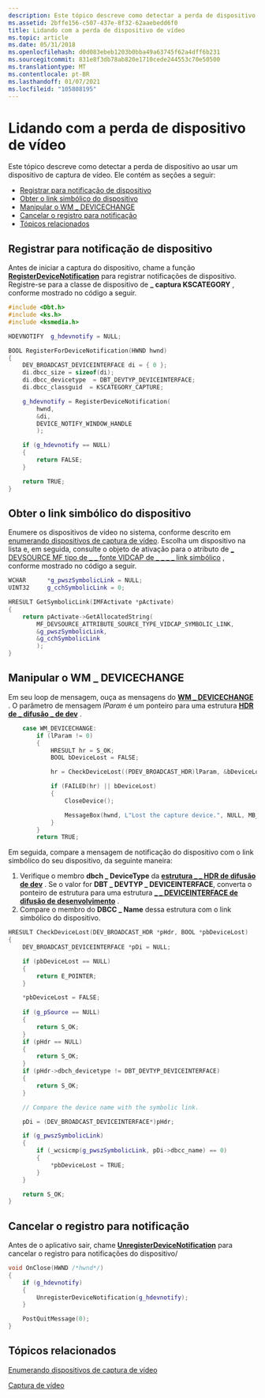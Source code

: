 ```yaml
---
description: Este tópico descreve como detectar a perda de dispositivo ao usar um dispositivo de captura de vídeo.
ms.assetid: 2bffe156-c507-437e-8f32-62aaebedd6f0
title: Lidando com a perda de dispositivo de vídeo
ms.topic: article
ms.date: 05/31/2018
ms.openlocfilehash: d0d083ebeb1203b0bba49a63745f62a4dff6b231
ms.sourcegitcommit: 831e8f3db78ab820e1710cede244553c70e50500
ms.translationtype: MT
ms.contentlocale: pt-BR
ms.lasthandoff: 01/07/2021
ms.locfileid: "105808195"
---
```

# <a name="handling-video-device-loss"></a>Lidando com a perda de dispositivo de vídeo

Este tópico descreve como detectar a perda de dispositivo ao usar um dispositivo de captura de vídeo. Ele contém as seções a seguir:

-   [Registrar para notificação de dispositivo](#register-for-device-notification)
-   [Obter o link simbólico do dispositivo](#get-the-symbolic-link-of-the-device)
-   [Manipular o WM \_ DEVICECHANGE](/windows)
-   [Cancelar o registro para notificação](#unregister-for-notification)
-   [Tópicos relacionados](#related-topics)

## <a name="register-for-device-notification"></a>Registrar para notificação de dispositivo

Antes de iniciar a captura do dispositivo, chame a função [**RegisterDeviceNotification**](/windows/win32/api/winuser/nf-winuser-registerdevicenotificationa) para registrar notificações de dispositivo. Registre-se para a classe de dispositivo de **\_ captura KSCATEGORY** , conforme mostrado no código a seguir.


```C++
#include <Dbt.h>
#include <ks.h>
#include <ksmedia.h>

HDEVNOTIFY  g_hdevnotify = NULL;

BOOL RegisterForDeviceNotification(HWND hwnd)
{
    DEV_BROADCAST_DEVICEINTERFACE di = { 0 };
    di.dbcc_size = sizeof(di);
    di.dbcc_devicetype  = DBT_DEVTYP_DEVICEINTERFACE;
    di.dbcc_classguid  = KSCATEGORY_CAPTURE; 

    g_hdevnotify = RegisterDeviceNotification(
        hwnd,
        &di,
        DEVICE_NOTIFY_WINDOW_HANDLE
        );

    if (g_hdevnotify == NULL)
    {
        return FALSE;
    }

    return TRUE;
}
```



## <a name="get-the-symbolic-link-of-the-device"></a>Obter o link simbólico do dispositivo

Enumere os dispositivos de vídeo no sistema, conforme descrito em [enumerando dispositivos de captura de vídeo](enumerating-video-capture-devices.md). Escolha um dispositivo na lista e, em seguida, consulte o objeto de ativação para o atributo de [ \_ DEVSOURCE MF tipo de \_ \_ fonte VIDCAP de \_ \_ \_ \_ link simbólico](mf-devsource-attribute-source-type-vidcap-symbolic-link.md) , conforme mostrado no código a seguir.


```C++
WCHAR      *g_pwszSymbolicLink = NULL;
UINT32     g_cchSymbolicLink = 0;

HRESULT GetSymbolicLink(IMFActivate *pActivate)
{
    return pActivate->GetAllocatedString(
        MF_DEVSOURCE_ATTRIBUTE_SOURCE_TYPE_VIDCAP_SYMBOLIC_LINK,
        &g_pwszSymbolicLink,
        &g_cchSymbolicLink
        );
}
```



## <a name="handle-wm_devicechange"></a>Manipular o WM \_ DEVICECHANGE

Em seu loop de mensagem, ouça as mensagens do [**WM \_ DEVICECHANGE**](../devio/wm-devicechange.md) . O parâmetro de mensagem *lParam* é um ponteiro para uma estrutura [**HDR de \_ difusão \_ de dev**](/windows/win32/api/dbt/ns-dbt-dev_broadcast_hdr) .


```C++
    case WM_DEVICECHANGE:
        if (lParam != 0)
        {
            HRESULT hr = S_OK;
            BOOL bDeviceLost = FALSE;

            hr = CheckDeviceLost((PDEV_BROADCAST_HDR)lParam, &bDeviceLost);

            if (FAILED(hr) || bDeviceLost)
            {
                CloseDevice();

                MessageBox(hwnd, L"Lost the capture device.", NULL, MB_OK);
            }
        }
        return TRUE;
```



Em seguida, compare a mensagem de notificação do dispositivo com o link simbólico do seu dispositivo, da seguinte maneira:

1.  Verifique o membro **dbch \_ DeviceType** da [**estrutura \_ \_ HDR de difusão de dev**](/windows/win32/api/dbt/ns-dbt-dev_broadcast_hdr) . Se o valor for **DBT \_ DEVTYP \_ DEVICEINTERFACE**, converta o ponteiro de estrutura para uma estrutura [**\_ \_ DEVICEINTERFACE de difusão de desenvolvimento**](/windows/win32/api/dbt/ns-dbt-dev_broadcast_deviceinterface_a) .
2.  Compare o membro do **DBCC \_ Name** dessa estrutura com o link simbólico do dispositivo.


```C++
HRESULT CheckDeviceLost(DEV_BROADCAST_HDR *pHdr, BOOL *pbDeviceLost)
{
    DEV_BROADCAST_DEVICEINTERFACE *pDi = NULL;

    if (pbDeviceLost == NULL)
    {
        return E_POINTER;
    }

    *pbDeviceLost = FALSE;
    
    if (g_pSource == NULL)
    {
        return S_OK;
    }
    if (pHdr == NULL)
    {
        return S_OK;
    }
    if (pHdr->dbch_devicetype != DBT_DEVTYP_DEVICEINTERFACE)
    {
        return S_OK;
    }

    // Compare the device name with the symbolic link.

    pDi = (DEV_BROADCAST_DEVICEINTERFACE*)pHdr;

    if (g_pwszSymbolicLink)
    {
        if (_wcsicmp(g_pwszSymbolicLink, pDi->dbcc_name) == 0)
        {
            *pbDeviceLost = TRUE;
        }
    }

    return S_OK;
}
```



## <a name="unregister-for-notification"></a>Cancelar o registro para notificação

Antes de o aplicativo sair, chame [**UnregisterDeviceNotification**](/windows/win32/api/winuser/nf-winuser-unregisterdevicenotification) para cancelar o registro para notificações do dispositivo/


```C++
void OnClose(HWND /*hwnd*/)
{
    if (g_hdevnotify)
    {
        UnregisterDeviceNotification(g_hdevnotify);
    }

    PostQuitMessage(0);
}
```



## <a name="related-topics"></a>Tópicos relacionados

<dl> <dt>

[Enumerando dispositivos de captura de vídeo](enumerating-video-capture-devices.md)
</dt> <dt>

[Captura de vídeo](video-capture.md)
</dt> </dl>

 

 
